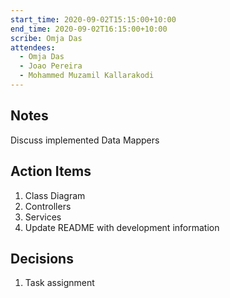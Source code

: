 ```yaml
---
start_time: 2020-09-02T15:15:00+10:00
end_time: 2020-09-02T16:15:00+10:00
scribe: Omja Das
attendees:
  - Omja Das
  - Joao Pereira
  - Mohammed Muzamil Kallarakodi
---
```


## Notes

Discuss implemented Data Mappers

## Action Items

1. Class Diagram
2. Controllers
3. Services
4. Update README with development information

## Decisions

1. Task assignment
